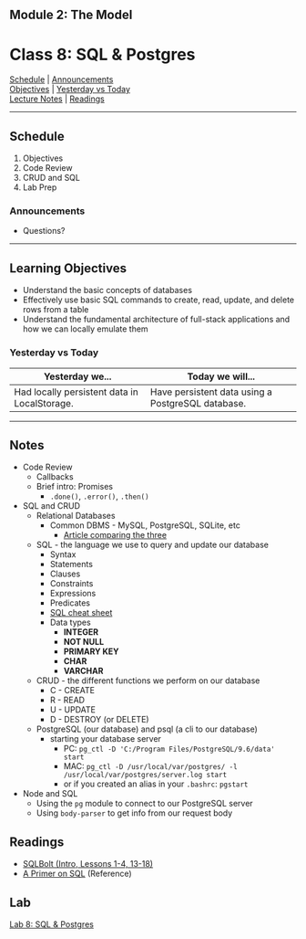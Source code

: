## **Module 2: The Model**
# Class 8: SQL & Postgres

[Schedule](#schedule) | [Announcements](#announcements) </br>
[Objectives](#learning-objectives) | [Yesterday vs Today](#yesterday-vs-today) </br>
[Lecture Notes](#notes) | [Readings](#readings)


<hr></hr>

## Schedule
1. Objectives
1. Code Review
1. CRUD and SQL
1. Lab Prep

### Announcements
* Questions?

<hr></hr>

## Learning Objectives
* Understand the basic concepts of databases
* Effectively use basic SQL commands to create, read, update, and delete rows from a table
* Understand the fundamental architecture of full-stack applications and how we can locally emulate them

### Yesterday vs Today
| Yesterday we... | Today we will... |
| --------------- | ---------------- |
| Had locally persistent data in LocalStorage. | Have persistent data using a PostgreSQL database. |

<hr></hr>

## Notes
* Code Review
    * Callbacks
    * Brief intro: Promises
        * `.done()`, `.error()`, `.then()`
* SQL and CRUD
    * Relational Databases
        * Common DBMS - MySQL, PostgreSQL, SQLite, etc
            * [Article comparing the three](https://www.digitalocean.com/community/tutorials/sqlite-vs-mysql-vs-postgresql-a-comparison-of-relational-database-management-systems)
    * SQL - the language we use to query and update our database
        * Syntax
        * Statements
        * Clauses
        * Constraints
        * Expressions
        * Predicates
        * [SQL cheat sheet](http://www.cheat-sheets.org/sites/sql.su/)
        * Data types
            * **INTEGER**
            * **NOT NULL**
            * **PRIMARY KEY**
            * **CHAR**
            * **VARCHAR**
    * CRUD - the different functions we perform on our database
        * C - CREATE
        * R - READ
        * U - UPDATE
        * D - DESTROY (or DELETE)
    * PostgreSQL (our database) and psql (a cli to our database)
        * starting your database server
            * PC: `pg_ctl -D 'C:/Program Files/PostgreSQL/9.6/data' start`
            * MAC: `pg_ctl -D /usr/local/var/postgres/ -l /usr/local/var/postgres/server.log start`
            * or if you created an alias in your `.bashrc`: `pgstart` 
* Node and SQL
    * Using the `pg` module to connect to our PostgreSQL server
    * Using `body-parser` to get info from our request body

## Readings

* [SQLBolt (Intro, Lessons 1-4, 13-18)](http://sqlbolt.com/)
* [A Primer on SQL](https://leanpub.com/aprimeronsql/read) (Reference)

## Lab
[Lab 8: SQL & Postgres](https://github.com/acl-301d-fall-2017/08-sql-postgres)
